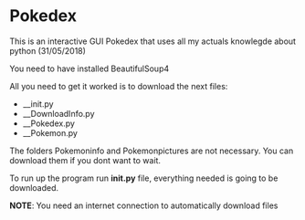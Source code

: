 # Pokedex
                                                                                   
This is an interactive GUI Pokedex that uses all my actuals knowlegde about python (31/05/2018)

You need to have installed BeautifulSoup4

All you need to get it worked is to download the next files:
  - __init.py
  - __DownloadInfo.py
  - __Pokedex.py
  - __Pokemon.py

The folders Pokemoninfo and Pokemonpictures are not necessary. You can download them if you dont want to wait.

To run up the program run __init.py__ file, everything needed is going to be downloaded.

__NOTE__: You need an internet connection to automatically download files
